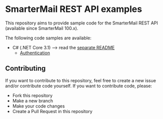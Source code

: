 # SmarterMail REST API examples
This repository aims to provide sample code for the SmarterMail REST API (available since SmarterMail 100.x).

The following code samples are available:
* C# (.NET Core 3.1) --> read the [separate README](./C%23/SmarterMailCodeSamples/README.md)
    - [Authentication](./C%23/SmarterMailCodeSamples/SmarterMailCodeSamples/Controllers/AuthenticationControllers)

## Contributing
If you want to contribute to this repository, feel free to create a new issue and/or contribute code yourself. If you want to contribute code, please:
- Fork this repository
- Make a new branch
- Make your code changes
- Create a Pull Request in this repository
